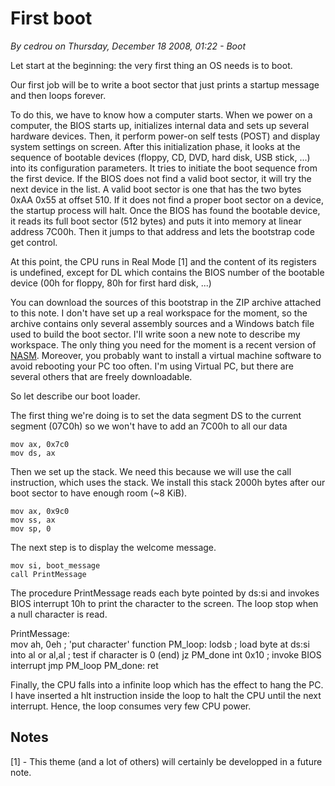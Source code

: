 # First boot
_By cedrou on Thursday, December 18 2008, 01:22 - Boot_

Let start at the beginning: the very first thing an OS needs is to boot.

Our first job will be to write a boot sector that just prints a startup message and then loops forever.

To do this, we have to know how a computer starts. When we power on a computer, the BIOS starts up, initializes internal data and sets up several hardware devices. Then, it perform power-on self tests (POST) and display system settings on screen. After this initialization phase, it looks at the sequence of bootable devices (floppy, CD, DVD, hard disk, USB stick, ...) into its configuration parameters. It tries to initiate the boot sequence from the first device. If the BIOS does not find a valid boot sector, it will try the next device in the list. A valid boot sector is one that has the two bytes 0xAA 0x55 at offset 510. If it does not find a proper boot sector on a device, the startup process will halt. Once the BIOS has found the bootable device, it reads its full boot sector (512 bytes) and puts it into memory at linear address 7C00h. Then it jumps to that address and lets the bootstrap code get control.

At this point, the CPU runs in Real Mode [1] and the content of its registers is undefined, except for DL which contains the BIOS number of the bootable device (00h for floppy, 80h for first hard disk, ...)

You can download the sources of this bootstrap in the ZIP archive attached to this note. I don't have set up a real workspace for the moment, so the archive contains only several assembly sources and a Windows batch file used to build the boot sector. I'll write soon a new note to describe my workspace. The only thing you need for the moment is a recent version of [NASM](https://www.nasm.us/). Moreover, you probably want to install a virtual machine software to avoid rebooting your PC too often. I'm using Virtual PC, but there are several others that are freely downloadable.

So let describe our boot loader.

The first thing we're doing is to set the data segment DS to the current segment (07C0h) so we won't have to add an 7C00h to all our data

    mov ax, 0x7c0
    mov ds, ax

Then we set up the stack. We need this because we will use the call instruction, which uses the stack. We install this stack 2000h bytes after our boot sector to have enough room (~8 KiB).

    mov ax, 0x9c0
    mov ss, ax
    mov sp, 0

The next step is to display the welcome message.

    mov si, boot_message
    call PrintMessage

The procedure PrintMessage reads each byte pointed by ds:si and invokes BIOS interrupt 10h to print the character to the screen. The loop stop when a null character is read.

PrintMessage:          
    mov ah, 0eh              ; 'put character' function
PM_loop:
    lodsb                   ; load byte at ds:si into al
    or al,al                ; test if character is 0 (end)
    jz PM_done
    int 0x10                ; invoke BIOS interrupt
    jmp PM_loop
PM_done:
    ret

Finally, the CPU falls into a infinite loop which has the effect to hang the PC. I have inserted a hlt instruction inside the loop to halt the CPU until the next interrupt. Hence, the loop consumes very few CPU power.

## Notes
[1] - This theme (and a lot of others) will certainly be developped in a future note.